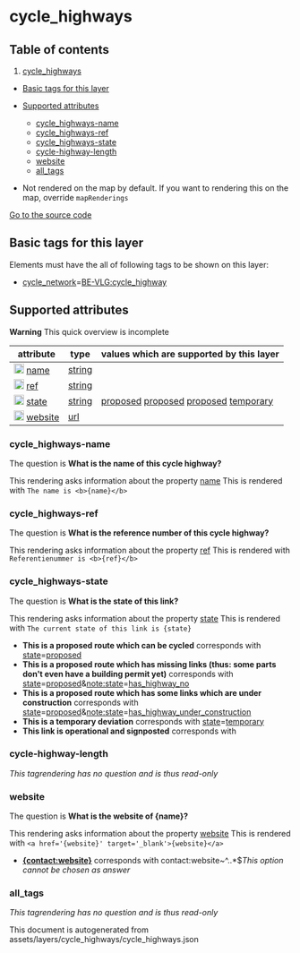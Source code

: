 

 cycle_highways 
================








## Table of contents

1. [cycle_highways](#cycle_highways)
  - [Basic tags for this layer](#basic-tags-for-this-layer)
  - [Supported attributes](#supported-attributes)
    + [cycle_highways-name](#cycle_highways-name)
    + [cycle_highways-ref](#cycle_highways-ref)
    + [cycle_highways-state](#cycle_highways-state)
    + [cycle-highway-length](#cycle-highway-length)
    + [website](#website)
    + [all_tags](#all_tags)





  - Not rendered on the map by default. If you want to rendering this on the map, override `mapRenderings`


[Go to the source code](../assets/layers/cycle_highways/cycle_highways.json)



 Basic tags for this layer 
---------------------------



Elements must have the all of following tags to be shown on this layer:



  - <a href='https://wiki.openstreetmap.org/wiki/Key:cycle_network' target='_blank'>cycle_network</a>=<a href='https://wiki.openstreetmap.org/wiki/Tag:cycle_network%3DBE-VLG:cycle_highway' target='_blank'>BE-VLG:cycle_highway</a>




 Supported attributes 
----------------------



**Warning** This quick overview is incomplete



attribute | type | values which are supported by this layer
----------- | ------ | ------------------------------------------
[<img src='https://mapcomplete.osm.be/assets/svg/statistics.svg' height='18px'>](https://taginfo.openstreetmap.org/keys/name#values) [name](https://wiki.openstreetmap.org/wiki/Key:name) | [string](../SpecialInputElements.md#string) | 
[<img src='https://mapcomplete.osm.be/assets/svg/statistics.svg' height='18px'>](https://taginfo.openstreetmap.org/keys/ref#values) [ref](https://wiki.openstreetmap.org/wiki/Key:ref) | [string](../SpecialInputElements.md#string) | 
[<img src='https://mapcomplete.osm.be/assets/svg/statistics.svg' height='18px'>](https://taginfo.openstreetmap.org/keys/state#values) [state](https://wiki.openstreetmap.org/wiki/Key:state) | [string](../SpecialInputElements.md#string) | [proposed](https://wiki.openstreetmap.org/wiki/Tag:state%3Dproposed) [proposed](https://wiki.openstreetmap.org/wiki/Tag:state%3Dproposed) [proposed](https://wiki.openstreetmap.org/wiki/Tag:state%3Dproposed) [temporary](https://wiki.openstreetmap.org/wiki/Tag:state%3Dtemporary) [](https://wiki.openstreetmap.org/wiki/Tag:state%3D)
[<img src='https://mapcomplete.osm.be/assets/svg/statistics.svg' height='18px'>](https://taginfo.openstreetmap.org/keys/website#values) [website](https://wiki.openstreetmap.org/wiki/Key:website) | [url](../SpecialInputElements.md#url) | 




### cycle_highways-name 



The question is **What is the name of this cycle highway?**

This rendering asks information about the property  [name](https://wiki.openstreetmap.org/wiki/Key:name) 
This is rendered with `The name is <b>{name}</b>`



### cycle_highways-ref 



The question is **What is the reference number of this cycle highway?**

This rendering asks information about the property  [ref](https://wiki.openstreetmap.org/wiki/Key:ref) 
This is rendered with `Referentienummer is <b>{ref}</b>`



### cycle_highways-state 



The question is **What is the state of this link?**

This rendering asks information about the property  [state](https://wiki.openstreetmap.org/wiki/Key:state) 
This is rendered with `The current state of this link is {state}`



  - **This is a proposed route which can be cycled** corresponds with <a href='https://wiki.openstreetmap.org/wiki/Key:state' target='_blank'>state</a>=<a href='https://wiki.openstreetmap.org/wiki/Tag:state%3Dproposed' target='_blank'>proposed</a>
  - **This is a proposed route which has missing links (thus: some parts don't even have a building permit yet)** corresponds with <a href='https://wiki.openstreetmap.org/wiki/Key:state' target='_blank'>state</a>=<a href='https://wiki.openstreetmap.org/wiki/Tag:state%3Dproposed' target='_blank'>proposed</a>&<a href='https://wiki.openstreetmap.org/wiki/Key:note:state' target='_blank'>note:state</a>=<a href='https://wiki.openstreetmap.org/wiki/Tag:note:state%3Dhas_highway_no' target='_blank'>has_highway_no</a>
  - **This is a proposed route which has some links which are under construction** corresponds with <a href='https://wiki.openstreetmap.org/wiki/Key:state' target='_blank'>state</a>=<a href='https://wiki.openstreetmap.org/wiki/Tag:state%3Dproposed' target='_blank'>proposed</a>&<a href='https://wiki.openstreetmap.org/wiki/Key:note:state' target='_blank'>note:state</a>=<a href='https://wiki.openstreetmap.org/wiki/Tag:note:state%3Dhas_highway_under_construction' target='_blank'>has_highway_under_construction</a>
  - **This is a temporary deviation** corresponds with <a href='https://wiki.openstreetmap.org/wiki/Key:state' target='_blank'>state</a>=<a href='https://wiki.openstreetmap.org/wiki/Tag:state%3Dtemporary' target='_blank'>temporary</a>
  - **This link is operational and signposted** corresponds with 




### cycle-highway-length 



_This tagrendering has no question and is thus read-only_





### website 



The question is **What is the website of {name}?**

This rendering asks information about the property  [website](https://wiki.openstreetmap.org/wiki/Key:website) 
This is rendered with `<a href='{website}' target='_blank'>{website}</a>`



  - **<a href='{contact:website}' target='_blank'>{contact:website}</a>** corresponds with contact:website~^..*$_This option cannot be chosen as answer_




### all_tags 



_This tagrendering has no question and is thus read-only_

 

This document is autogenerated from assets/layers/cycle_highways/cycle_highways.json
